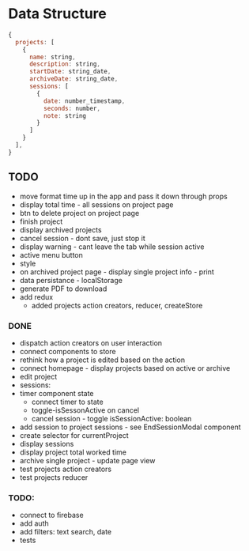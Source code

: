 # Data Structure

```js
{
  projects: [
    {
      name: string,
      description: string,
      startDate: string_date,
      archiveDate: string_date,
      sessions: [
        {
          date: number_timestamp,
          seconds: number,
          note: string
        }
      ]
    }
  ],
}
```

## TODO

- move format time up in the app and pass it down through props
- display total time - all sessions on project page
- btn to delete project on project page
- finish project
- display archived projects
- cancel session - dont save, just stop it
- display warning - cant leave the tab while session active
- active menu button
- style
- on archived project page - display single project info - print
- data persistance - localStorage
- generate PDF to download
- add redux
  - added projects action creators, reducer, createStore

### DONE

- dispatch action creators on user interaction
- connect components to store
- rethink how a project is edited based on the action
- connect homepage - display projects based on active or archive
- edit project
- sessions:
- timer component state
  - connect timer to state
  - toggle-isSessonActive on cancel
  - cancel session - toggle isSessionActive: boolean
- add session to project sessions - see EndSessionModal component
- create selector for currentProject
- display sessions
- display project total worked time
- archive single project - update page view
- test projects action creators
- test projects reducer

### TODO:

- connect to firebase
- add auth
- add filters: text search, date
- tests
